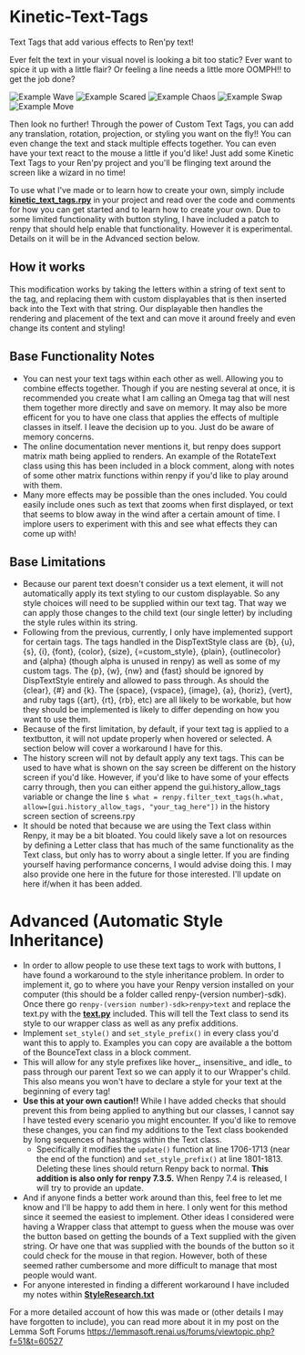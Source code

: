 # Kinetic-Text-Tags
 Text Tags that add various effects to Ren'py text!

Ever felt the text in your visual novel is looking a bit too static?
Ever want to spice it up with a little flair?
Or feeling a line needs a little more OOMPH!! to get the job done?


![Example Wave](https://github.com/SoDaRa/Kinetic-Text-Tags/blob/main/game/example_gifs/ExampleWaves.gif)
![Example Scared](https://github.com/SoDaRa/Kinetic-Text-Tags/blob/main/game/example_gifs/ExampleScared.gif)
![Example Chaos](https://github.com/SoDaRa/Kinetic-Text-Tags/blob/main/game/example_gifs/ExampleChaos.gif)
![Example Swap](https://github.com/SoDaRa/Kinetic-Text-Tags/blob/main/game/example_gifs/ExampleSwap.gif)
![Example Move](https://github.com/SoDaRa/Kinetic-Text-Tags/blob/main/game/example_gifs/ExampleMove.gif)

Then look no further! Through the power of Custom Text Tags, you can add any translation, rotation, projection, or styling you want on the fly!!
You can even change the text and stack multiple effects together.
You can even have your text react to the mouse a little if you'd like!
Just add some Kinetic Text Tags to your Ren'py project and you'll be flinging text around the screen like a wizard in no time!

To use what I've made or to learn how to create your own, simply include **[kinetic_text_tags.rpy](https://github.com/SoDaRa/Kinetic-Text-Tags/blob/main/game/kinetic_text_tags.rpy)** in your project and read over the code and comments for how you can get started and to learn how to create your own.
Due to some limited functionality with button styling, I have included a patch to renpy that should help enable that functionality. However it is experimental. Details on it will be in the Advanced section below.

## How it works
This modification works by taking the letters within a string of text sent to the tag, and replacing them with custom displayables that is then inserted back into the Text with that string. Our displayable then handles the rendering and placement of the text and can move it around freely and even change its content and styling!
    
## Base Functionality Notes
- You can nest your text tags within each other as well. Allowing you to combine effects together. Though if you are nesting several at once, it is recommended you create what I am calling an Omega tag that will nest them together more directly and save on memory. It may also be more efficent for you to have one class that applies the effects of multiple classes in itself. I leave the decision up to you. Just do be aware of memory concerns.
- The online documentation never mentions it, but renpy does support matrix math being applied to renders. An example of the RotateText class using this has been included in a block comment, along with notes of some other matrix functions within renpy if you'd like to play around with them.
- Many more effects may be possible than the ones included. You could easily include ones such as text that zooms when first displayed, or text that seems to blow away in the wind after a certain amount of time. I implore users to experiment with this and see what effects they can come up with!
    
## Base Limitations
- Because our parent text doesn't consider us a text element, it will not automatically apply its text styling to our custom displayable. So any style choices will need to be supplied within our text tag. That way we can apply those changes to the child text (our single letter) by including the style rules within its string.
- Following from the previous, currently, I only have implemented support for certain tags. The tags handled in the DispTextStyle class are {b}, {u}, {s}, {i}, {font}, {color}, {size}, {=custom_style}, {plain}, {outlinecolor} and {alpha} (though alpha is unused in renpy) as well as some of my custom tags. The {p}, {w}, {nw} and {fast} should be ignored by DispTextStyle entirely and allowed to pass through. As should the {clear}, {#} and {k}. The {space}, {vspace}, {image}, {a}, {horiz}, {vert}, and ruby tags ({art}, {rt}, {rb}, etc) are all likely to be workable, but how they should be implemented is likely to differ depending on how you want to use them.
- Because of the first limitation, by default, if your text tag is applied to a textbutton, it will not update properly when hovered or selected. A section below will cover a workaround I have for this.
- The history screen will not by default apply any text tags. This can be used to have what is shown on the say screen be different on the history screen if you'd like. However, if you'd like to have some of your effects carry through, then you can either append the gui.history_allow_tags variable or change the line `$ what = renpy.filter_text_tags(h.what, allow=[gui.history_allow_tags, "your_tag_here"])`  in the history screen section of screens.rpy
- It should be noted that because we are using the Text class within Renpy, it may be a bit bloated. You could likely save a lot on resources by defining a Letter class that has much of the same functionality as the Text class, but only has to worry about a single letter. If you are finding yourself having performance concerns, I would advise doing this.  I may also provide one here in the future for those interested. I'll update on here if/when it has been added.

# Advanced (Automatic Style Inheritance)
- In order to allow people to use these text tags to work with buttons, I have found a workaround to the style inheritance problem. In order to implement it, go to where you have your Renpy version installed on your computer (this should be a folder called renpy-(version number)-sdk). Once there go  `renpy-(version number)-sdk>renpy>text` and replace the text.py with the **[text.py](https://github.com/SoDaRa/Kinetic-Text-Tags/blob/main/text.py)** included. This will tell the Text class to send its style to our wrapper class as well as any prefix additions. 
- Implement `set_style()` and `set_style_prefix()` in every class you'd want this to apply to. Examples you can copy are available a the bottom of the BounceText class in a block comment.
- This will allow for any style prefixes like hover_, insensitive_ and idle_ to pass through our parent Text so we can apply it to our Wrapper's child. This also means you won't have to declare a style for your text at the beginning of every tag!
- **Use this at your own caution!!** While I have added checks that should prevent this from being applied to anything but our classes, I cannot say I have tested every scenario you might encounter. If you'd like to remove these changes, you can find my additions to the Text class bookended by long sequences of hashtags within the Text class. 
  - Specifically it modifies the `update()` function at line 1706-1713 (near the end of the function) and `set_style_prefix()` at line 1801-1813. Deleting these lines should return Renpy back to normal. **This addition is also only for renpy 7.3.5.** When Renpy 7.4 is released, I will try to provide an update.
- And if anyone finds a better work around than this, feel free to let me know and I'll be happy to add them in here. I only went for this method since it seemed the easiest to implement. Other ideas I considered were having a Wrapper class that attempt to guess when the mouse was over the button based on getting the bounds of a Text supplied with the given string. Or have one that was supplied with the bounds of the button so it could check for the mouse in that region. However, both of these seemed rather cumbersome and more difficult to manage that most people would want.
- For anyone interested in finding a different workaround I have included my notes within **[StyleResearch.txt](https://github.com/SoDaRa/Kinetic-Text-Tags/blob/main/StyleResearch.txt)**

For a more detailed account of how this was made or (other details I may have forgotten to include), you can read more about it in my post on the Lemma Soft Forums https://lemmasoft.renai.us/forums/viewtopic.php?f=51&t=60527
